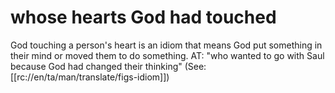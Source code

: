 # whose hearts God had touched

God touching a person's heart is an idiom that means God put something in their mind or moved them to do something. AT: "who wanted to go with Saul because God had changed their thinking" (See: [[rc://en/ta/man/translate/figs-idiom]])

